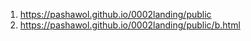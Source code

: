 1. <https://pashawol.github.io/0002landing/public>
2. <https://pashawol.github.io/0002landing/public/b.html>